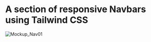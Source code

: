 # A section of responsive Navbars using Tailwind CSS 

![Mockup_Nav01](.../public/mockup_nav_01-01-01.png)


